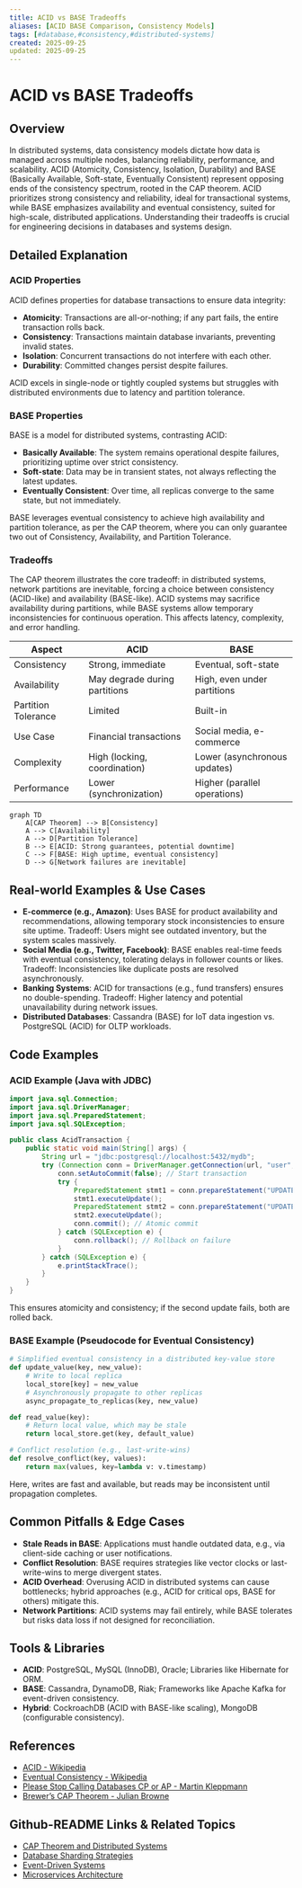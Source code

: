 ```yaml
---
title: ACID vs BASE Tradeoffs
aliases: [ACID BASE Comparison, Consistency Models]
tags: [#database,#consistency,#distributed-systems]
created: 2025-09-25
updated: 2025-09-25
---
```


# ACID vs BASE Tradeoffs

## Overview

In distributed systems, data consistency models dictate how data is managed across multiple nodes, balancing reliability, performance, and scalability. ACID (Atomicity, Consistency, Isolation, Durability) and BASE (Basically Available, Soft-state, Eventually Consistent) represent opposing ends of the consistency spectrum, rooted in the CAP theorem. ACID prioritizes strong consistency and reliability, ideal for transactional systems, while BASE emphasizes availability and eventual consistency, suited for high-scale, distributed applications. Understanding their tradeoffs is crucial for engineering decisions in databases and systems design.

## Detailed Explanation

### ACID Properties

ACID defines properties for database transactions to ensure data integrity:

- **Atomicity**: Transactions are all-or-nothing; if any part fails, the entire transaction rolls back.
- **Consistency**: Transactions maintain database invariants, preventing invalid states.
- **Isolation**: Concurrent transactions do not interfere with each other.
- **Durability**: Committed changes persist despite failures.

ACID excels in single-node or tightly coupled systems but struggles with distributed environments due to latency and partition tolerance.

### BASE Properties

BASE is a model for distributed systems, contrasting ACID:

- **Basically Available**: The system remains operational despite failures, prioritizing uptime over strict consistency.
- **Soft-state**: Data may be in transient states, not always reflecting the latest updates.
- **Eventually Consistent**: Over time, all replicas converge to the same state, but not immediately.

BASE leverages eventual consistency to achieve high availability and partition tolerance, as per the CAP theorem, where you can only guarantee two out of Consistency, Availability, and Partition Tolerance.

### Tradeoffs

The CAP theorem illustrates the core tradeoff: in distributed systems, network partitions are inevitable, forcing a choice between consistency (ACID-like) and availability (BASE-like). ACID systems may sacrifice availability during partitions, while BASE systems allow temporary inconsistencies for continuous operation. This affects latency, complexity, and error handling.

| Aspect          | ACID                          | BASE                          |
|-----------------|-------------------------------|-------------------------------|
| Consistency    | Strong, immediate            | Eventual, soft-state         |
| Availability   | May degrade during partitions| High, even under partitions  |
| Partition Tolerance | Limited                     | Built-in                     |
| Use Case       | Financial transactions       | Social media, e-commerce     |
| Complexity     | High (locking, coordination) | Lower (asynchronous updates) |
| Performance    | Lower (synchronization)      | Higher (parallel operations) |

```mermaid
graph TD
    A[CAP Theorem] --> B[Consistency]
    A --> C[Availability]
    A --> D[Partition Tolerance]
    B --> E[ACID: Strong guarantees, potential downtime]
    C --> F[BASE: High uptime, eventual consistency]
    D --> G[Network failures are inevitable]
```

## Real-world Examples & Use Cases

- **E-commerce (e.g., Amazon)**: Uses BASE for product availability and recommendations, allowing temporary stock inconsistencies to ensure site uptime. Tradeoff: Users might see outdated inventory, but the system scales massively.
- **Social Media (e.g., Twitter, Facebook)**: BASE enables real-time feeds with eventual consistency, tolerating delays in follower counts or likes. Tradeoff: Inconsistencies like duplicate posts are resolved asynchronously.
- **Banking Systems**: ACID for transactions (e.g., fund transfers) ensures no double-spending. Tradeoff: Higher latency and potential unavailability during network issues.
- **Distributed Databases**: Cassandra (BASE) for IoT data ingestion vs. PostgreSQL (ACID) for OLTP workloads.

## Code Examples

### ACID Example (Java with JDBC)

```java
import java.sql.Connection;
import java.sql.DriverManager;
import java.sql.PreparedStatement;
import java.sql.SQLException;

public class AcidTransaction {
    public static void main(String[] args) {
        String url = "jdbc:postgresql://localhost:5432/mydb";
        try (Connection conn = DriverManager.getConnection(url, "user", "pass")) {
            conn.setAutoCommit(false); // Start transaction
            try {
                PreparedStatement stmt1 = conn.prepareStatement("UPDATE accounts SET balance = balance - 100 WHERE id = 1");
                stmt1.executeUpdate();
                PreparedStatement stmt2 = conn.prepareStatement("UPDATE accounts SET balance = balance + 100 WHERE id = 2");
                stmt2.executeUpdate();
                conn.commit(); // Atomic commit
            } catch (SQLException e) {
                conn.rollback(); // Rollback on failure
            }
        } catch (SQLException e) {
            e.printStackTrace();
        }
    }
}
```

This ensures atomicity and consistency; if the second update fails, both are rolled back.

### BASE Example (Pseudocode for Eventual Consistency)

```python
# Simplified eventual consistency in a distributed key-value store
def update_value(key, new_value):
    # Write to local replica
    local_store[key] = new_value
    # Asynchronously propagate to other replicas
    async_propagate_to_replicas(key, new_value)

def read_value(key):
    # Return local value, which may be stale
    return local_store.get(key, default_value)

# Conflict resolution (e.g., last-write-wins)
def resolve_conflict(key, values):
    return max(values, key=lambda v: v.timestamp)
```

Here, writes are fast and available, but reads may be inconsistent until propagation completes.

## Common Pitfalls & Edge Cases

- **Stale Reads in BASE**: Applications must handle outdated data, e.g., via client-side caching or user notifications.
- **Conflict Resolution**: BASE requires strategies like vector clocks or last-write-wins to merge divergent states.
- **ACID Overhead**: Overusing ACID in distributed systems can cause bottlenecks; hybrid approaches (e.g., ACID for critical ops, BASE for others) mitigate this.
- **Network Partitions**: ACID systems may fail entirely, while BASE tolerates but risks data loss if not designed for reconciliation.

## Tools & Libraries

- **ACID**: PostgreSQL, MySQL (InnoDB), Oracle; Libraries like Hibernate for ORM.
- **BASE**: Cassandra, DynamoDB, Riak; Frameworks like Apache Kafka for event-driven consistency.
- **Hybrid**: CockroachDB (ACID with BASE-like scaling), MongoDB (configurable consistency).

## References

- [ACID - Wikipedia](https://en.wikipedia.org/wiki/ACID)
- [Eventual Consistency - Wikipedia](https://en.wikipedia.org/wiki/Eventual_consistency)
- [Please Stop Calling Databases CP or AP - Martin Kleppmann](https://martin.kleppmann.com/2015/05/11/please-stop-calling-databases-cp-or-ap.html)
- [Brewer’s CAP Theorem - Julian Browne](https://www.julianbrowne.com/article/brewers-cap-theorem)

## Github-README Links & Related Topics

- [CAP Theorem and Distributed Systems](../cap-theorem-and-distributed-systems/)
- [Database Sharding Strategies](../database-sharding-strategies/)
- [Event-Driven Systems](../event-driven-systems/)
- [Microservices Architecture](../microservices-architecture/)